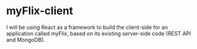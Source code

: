 # myFlix-client
 I will be using React as a framework to build the client-side for an application called myFlix, based on its existing server-side code (REST API and MongoDB).
